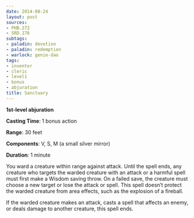 ```yaml
---
date: 2014-08-24
layout: post
sources:
- PHB.272
- SRD.176
subtags:
- paladin: devotion
- paladin: redemption
- warlock: genie-dao
tags:
- inventor
- cleric
- level1
- bonus
- abjuration
title: Sanctuary
---
```


**1st-level abjuration**

**Casting Time**: 1 bonus action

**Range**: 30 feet

**Components**: V, S, M (a small silver mirror)

**Duration**: 1 minute

You ward a creature within range against attack. Until the spell ends, any creature who targets the warded creature with an attack or a harmful spell must first make a Wisdom saving throw. On a failed save, the creature must choose a new target or lose the attack or spell. This spell doesn’t protect the warded creature from area effects, such as the explosion of a fireball.

If the warded creature makes an attack, casts a spell that affects an enemy, or deals damage to another creature, this spell ends.
